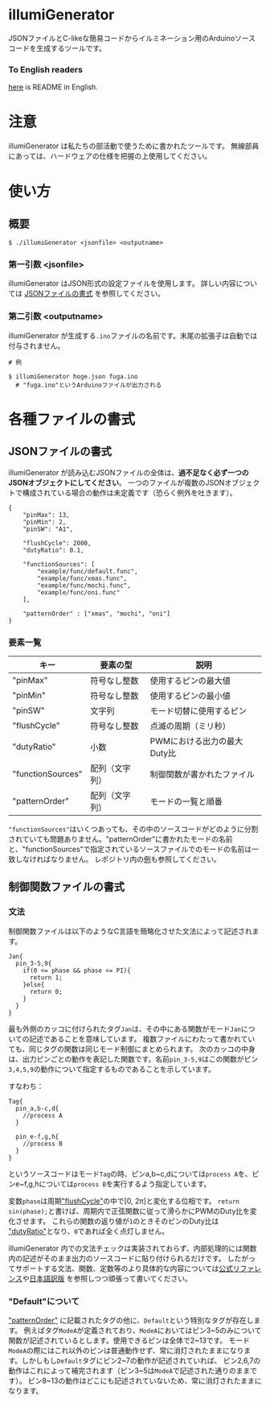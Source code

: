 # illumiGenerator
JSONファイルとC-likeな簡易コードからイルミネーション用のArduinoソースコードを生成するツールです。

### To English readers
[here](README_en.md) is README in English.

# 注意
illumiGenerator は私たちの部活動で使うために書かれたツールです。
無線部員にあっては、ハードウェアの仕様を把握の上使用してください。

# 使い方

## 概要
```
$ ./illumiGenerator <jsonfile> <outputname>
```

### 第一引数 \<jsonfile\>
illumiGenerator はJSON形式の設定ファイルを使用します。
詳しい内容については
[JSONファイルの書式](https://github.com/jj1lis/illumiGenerator/blob/master/README.md#%E5%90%84%E7%A8%AE%E3%83%95%E3%82%A1%E3%82%A4%E3%83%AB%E3%81%AE%E6%9B%B8%E5%BC%8F)
を参照してください。

### 第二引数 \<outputname\>
illumiGenerator が生成する`.ino`ファイルの名前です。末尾の拡張子は自動では付与されません。
```
# 例

$ illumiGenerator hoge.json fuga.ino
  # "fuga.ino"というArduinoファイルが出力される
```

# 各種ファイルの書式

## JSONファイルの書式
illumiGenerator が読み込むJSONファイルの全体は、**過不足なく必ず一つのJSONオブジェクトにしてください**。
一つのファイルが複数のJSONオブジェクトで構成されている場合の動作は未定義です（恐らく例外を吐きます）。

```
{
    "pinMax": 13, 
    "pinMin": 2,
    "pinSW": "A1",

    "flushCycle": 2000,
    "dutyRatio": 0.1,

    "functionSources": [
        "example/func/default.func",
        "example/func/xmas.func",
        "example/func/mochi.func",
        "example/func/oni.func"
    ],  

    "patternOrder" : ["xmas", "mochi", "oni"]
}

```

### 要素一覧
|キー|要素の型|説明|
|----|--------|----|
|"pinMax"|符号なし整数|使用するピンの最大値|
|"pinMin"|符号なし整数|使用するピンの最小値|
|"pinSW"|文字列|モード切替に使用するピン|
|"flushCycle"|符号なし整数|点滅の周期（ミリ秒）|
|"dutyRatio"|小数|PWMにおける出力の最大Duty比|
|"functionSources"|配列（文字列）|制御関数が書かれたファイル|
|"patternOrder"|配列（文字列）|モードの一覧と順番|

`"functionSources"`はいくつあっても、その中のソースコードがどのように分割されていても問題ありません。"patternOrder"に書かれたモードの名前と、"functionSources"で指定されているソースファイルでのモードの名前は一致しなければなりません。
レポジトリ内の[例](example/example.json)も参照してください。

## 制御関数ファイルの書式

### 文法

制御関数ファイルは以下のようなC言語を簡略化させた文法によって記述されます。

```
Jan{
  pin_3-5,9{
    if(0 <= phase && phase <= PI){
      return 1;
    }else{
      return 0;
    }
  }  
}
```
最も外側のカッコに付けられたタグ`Jan`は、その中にある関数がモード`Jan`についての記述であることを意味しています。
複数ファイルにわたって書かれていても、同じタグの関数は同じモード制御にまとめられます。
次のカッコの中身は、出力ピンごとの動作を表記した関数です。名前`pin_3-5,9`はこの関数がピン`3,4,5,9`の動作について指定するものであることを示しています。

すなわち：
```
Tag{
  pin_a,b-c,d{
    //process A
  }
  
  pin_e-f,g,h{
    //process B
  }
}
```
というソースコードはモード`Tag`の時、ピンa,b\~c,dについては`process A`を、ピンe\~f,g,hについては`process B`を実行するよう指定しています。

変数`phase`は周期["flushCycle"](https://github.com/jj1lis/illumiGenerator/blob/master/README.md#%E8%A6%81%E7%B4%A0%E4%B8%80%E8%A6%A7)の中で[0, 2π]と変化する位相です。
`return sin(phase);`と書けば、周期内で正弦関数に従って滑らかにPWMのDuty比を変化させます。
これらの関数の返り値が`1`のときそのピンのDuty比は
["dutyRatio"](https://github.com/jj1lis/illumiGenerator/blob/master/README.md#%E8%A6%81%E7%B4%A0%E4%B8%80%E8%A6%A7)となり、`0`であれば全く点灯しません。

illumiGenerator 内での文法チェックは実装されておらず、内部処理的には関数内の記述がそのまま出力のソースコードに貼り付けられるだけです。
したがってサポートする文法、関数、定数等のより具体的な内容については[公式リファレンス](https://www.arduino.cc/reference/en/)や[日本語訳版](http://www.musashinodenpa.com/arduino/ref/)
を参照しつつ頑張って書いてください。

### "Default"について
["patternOrder"](https://github.com/jj1lis/illumiGenerator/blob/master/README.md#%E8%A6%81%E7%B4%A0%E4%B8%80%E8%A6%A7)
に記載されたタグの他に、`Default`という特別なタグが存在します。
例えばタグ`ModeA`が定義されており、`ModeA`においてはピン3\~5のみについて関数が記述されているとします。使用できるピンは全体で2\~13です。
モード`ModeA`の際にはこれ以外のピンは普通動作せず、常に消灯されたままになります。しかしもし`Default`タグにピン2\~7の動作が記述されていれば、
ピン2,6,7の動作はこれによって補完されます（ピン3\~5は`ModeA`で記述された通りのままです）。
ピン8\~13の動作はどこにも記述されていないため、常に消灯されたままになります。
